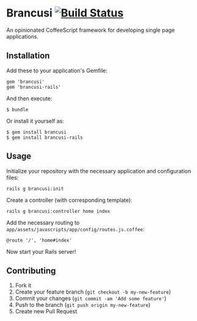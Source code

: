 # Brancusi [![Build Status](https://secure.travis-ci.org/jbrunton/brancusi.png)](http://travis-ci.org/jbrunton/brancusi)

An opinionated CoffeeScript framework for developing single page applications.

## Installation

Add these to your application's Gemfile:

    gem 'brancusi'
    gem 'brancusi-rails'

And then execute:

    $ bundle

Or install it yourself as:

    $ gem install brancusi
    $ gem install brancusi-rails

## Usage

Initialize your repository with the necessary application and configuration files:

    rails g brancusi:init

Create a controller (with corresponding template):

    rails g brancusi:controller home index
    
Add the necessary routing to ```app/assets/javascripts/app/config/routes.js.coffee```:

    @route '/', 'home#index'

Now start your Rails server!

## Contributing

1. Fork it
2. Create your feature branch (`git checkout -b my-new-feature`)
3. Commit your changes (`git commit -am 'Add some feature'`)
4. Push to the branch (`git push origin my-new-feature`)
5. Create new Pull Request

